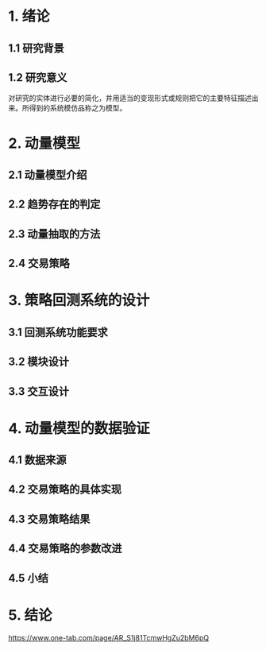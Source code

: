# 1. 绪论
## 1.1 研究背景
## 1.2 研究意义
对研究的实体进行必要的简化，并用适当的变现形式或规则把它的主要特征描述出来。所得到的系统模仿品称之为模型。
# 2. 动量模型
## 2.1 动量模型介绍
## 2.2 趋势存在的判定
## 2.3 动量抽取的方法
## 2.4 交易策略
# 3. 策略回测系统的设计
## 3.1 回测系统功能要求
## 3.2 模块设计
## 3.3 交互设计
# 4. 动量模型的数据验证
## 4.1 数据来源
## 4.2 交易策略的具体实现
## 4.3 交易策略结果
## 4.4 交易策略的参数改进
## 4.5 小结
# 5. 结论
https://www.one-tab.com/page/AR_S1j81TcmwHgZu2bM6pQ